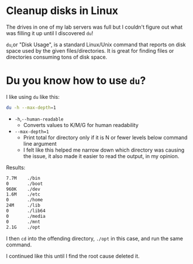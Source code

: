 # Cleanup disks in Linux

The drives in one of my lab servers was full but I couldn't figure out what was filling it up until I discovered ```du```!

```du```,or "Disk Usage", is a standard Linux/Unix command that reports on disk space used by the given files/directories.
It is great for finding files or directories consuming tons of disk space.


# Du you know how to use ```du```?

I like using ```du``` like this:
```bash
du -h --max-depth=1
```
- ```-h```,```--human-readable```
	- Converts values to K/M/G for human readability
- ```--max-depth=1```
	- Print total for directory only if it is N or fewer levels below command line argument
	- I felt like this helped me narrow down which directory was causing the issue, it also made it easier to read the output, in my opinion.

Results:
```bash
7.7M    ./bin
0       ./boot
960K    ./dev
1.6M    ./etc
0       ./home
24M     ./lib
0       ./lib64
0       ./media
0       ./mnt
2.1G    ./opt
```

I then ```cd``` into the offending directory, ```./opt``` in this case, and run the same command.

I continued like this until I find the root cause deleted it. 

